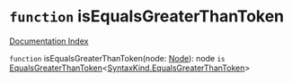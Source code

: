 # `function` isEqualsGreaterThanToken

[Documentation Index](../README.md)

`function` isEqualsGreaterThanToken(node: [Node](../interface.Node/README.md)): node `is` [EqualsGreaterThanToken](../interface.PunctuationToken/README.md)\<[SyntaxKind.EqualsGreaterThanToken](../enum.SyntaxKind/README.md#equalsgreaterthantoken--39)>